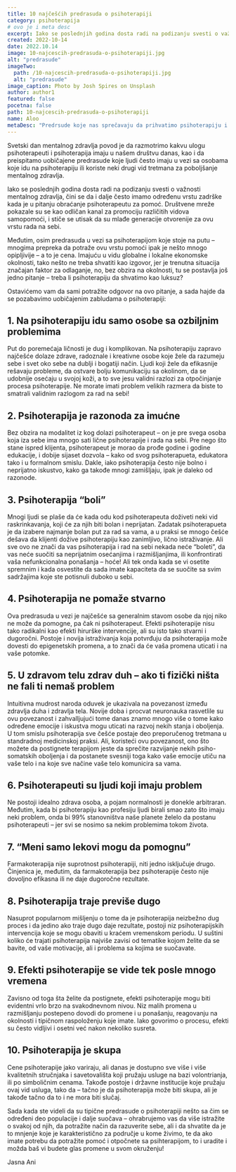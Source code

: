 ```yaml
---
title: 10 najčešćih predrasuda o psihoterapiji
category: psihoterapija
# ovo je i meta desc
excerpt: Iako se poslednjih godina dosta radi na podizanju svesti o važnosti mentalnog zdravlja, čini se da i dalje često imamo određenu vrstu zadrške kada je u pitanju obraćanje psihoterapeutu za pomoć.
created: 2022-10-14
date: 2022.10.14
image: 10-najcescih-predrasuda-o-psihoterapiji.jpg
alt: "predrasude"
imageTwo:
  path: /10-najcescih-predrasuda-o-psihoterapiji.jpg
  alt: "predrasude"
image_caption: Photo by Josh Spires on Unsplash
author: author1
featured: false
pocetna: false
path: 10-najcescih-predrasuda-o-psihoterapiji
name: Aloo
metaDesc: "Predrsude koje nas sprečavaju da prihvatimo psihoterapiju i njihovi uzroci. Da li je psihoterapija neophodna, da li je razonoda, da li boli, da li pomaže..."
---
```


Svetski dan mentalnog zdravlja povod je da razmotrimo kakvu ulogu psihoterapeuti i psihoterapija imaju u našem društvu danas, kao i da preispitamo uobičajene predrasude koje ljudi često imaju u vezi sa osobama koje idu na psihoterapiju ili koriste neki drugi vid tretmana za poboljšanje mentalnog zdravlja. 

Iako se poslednjih godina dosta radi na podizanju svesti o važnosti mentalnog zdravlja, čini se da i dalje često imamo određenu vrstu zadrške kada je u pitanju obraćanje psihoterapeutu za pomoć. Društvene mreže pokazale su se kao odličan kanal za promociju različitih vidova samopomoći, i stiče se utisak da su mlađe generacije otvorenije za ovu vrstu rada na sebi. 

Međutim, osim predrasuda u vezi sa psihoterapijom koje stoje na putu – mnogima prepreka da potraže ovu vrstu pomoći ipak je nešto mnogo opipljivije – a to je cena. Imajuću u vidu globalne i lokalne ekonomske okolnosti, tako nešto ne treba shvatiti kao izgovor, jer je trenutna situacija značajan faktor za odlaganje, no, bez obzira na okolnosti, tu se postavlja još jedno pitanje – treba li psihoterapiju da shvatimo kao luksuz? 

Ostavićemo vam da sami potražite odgovor na ovo pitanje, a sada hajde da se pozabavimo uobičajenim zabludama o psihoterapiji:

## 1. Na psihoterapiju idu samo osobe sa ozbiljnim problemima

Put do poremećaja ličnosti je dug i komplikovan. Na psihoterapiju zapravo najčešće dolaze zdrave, radoznale i kreativne osobe koje žele da razumeju sebe i svet oko sebe na dublji i bogatiji način. Ljudi koji žele da efikasnije rešavaju probleme, da ostvare bolju komunikaciju sa okolinom, da se udobnije osećaju u svojoj koži, a to sve jesu validni razlozi za otpočinjanje procesa psihoterapije. Ne morate imati problem velikih razmera da biste to smatrali validnim razlogom za rad na sebi!

## 2. Psihoterapija je razonoda za imućne

Bez obzira na modalitet iz kog dolazi psihoterapeut – on je pre svega osoba koja iza sebe ima mnogo sati lične psihoterapije i rada na sebi. Pre nego što stane ispred klijenta, psihoterapeut je morao da prođe godine i godine edukacije, i dobije sijaset dozvola – kako od svog psihoterapueta, edukatora tako i u formalnom smislu. Dakle, iako psihoterapija često nije bolno i neprijatno iskustvo, kako ga takođe mnogi zamišljaju, ipak je daleko od razonode.  

## 3. Psihoterapija “boli”

Mnogi ljudi se plaše da će kada odu kod psihoterapeuta doživeti neki vid raskrinkavanja, koji će za njih biti bolan i neprijatan. Zadatak psihoterapueta je da izabere najmanje bolan put za rad sa vama, a u praksi se mnogo češće dešava da klijenti dožive psihoterapiju kao zanimljivo, lično istraživanje. Ali sve ovo ne znači da vas psihoterapija i rad na sebi nekada neće “boleti”, da vas neće suočiti sa neprijatnim osećanjima i razmišljanjima, ili konfrontirati vaša nefunkcionalna ponašanja – hoće! Ali tek onda kada se vi osetite spremnim i kada osvestite da sada imate kapaciteta da se suočite sa svim sadržajima koje ste potisnuli duboko u sebi.

## 4. Psihoterapija ne pomaže stvarno

Ova predrasuda u vezi je najčešće sa generalnim stavom osobe da njoj niko ne može da pomogne, pa čak ni psihoterapeut. Efekti psihoterapije nisu tako radikalni kao efekti hirurške intervencije, ali su isto tako stvarni i dugoročni. Postoje i novija istraživanja koja potvrđuju da psihoterapija može dovesti do epigenetskih promena, a to znači da će vaša promena uticati i na vaše potomke.

## 5. U zdravom telu zdrav duh – ako ti fizički ništa ne fali ti nemaš problem

Intuitivna mudrost naroda oduvek je ukazivala na povezanost između zdravlja duha i zdravlja tela. Novije doba i procvat neuronauka rasvetlile su ovu povezanost i zahvalljujući tome danas znamo mnogo više o tome kako određene emocije i iskustva mogu uticati na razvoj nekih stanja i oboljenja. U tom smislu psihoterapija sve češće postaje deo preporučenog tretmana u standradnoj medicinskoj praksi. Ali, koristeći ovu povezanost, ono što možete da postignete terapijom jeste da sprečite razvijanje nekih psiho-somatskih oboljenja i da postanete svesniji toga kako vaše emocije utiču na vaše telo i na koje sve načine vaše telo komunicira sa vama.

## 6. Psihoterapeuti su ljudi koji imaju problem

Ne postoji idealno zdrava osoba, a pojam normalnosti je donekle arbitraran. Međutim, kada bi psihoterapiju kao profesiju ljudi birali smao zato što imaju neki problem, onda bi 99% stanovništva naše planete želelo da postanu psihoterapeuti – jer svi se nosimo sa nekim problemima tokom života. 

## 7. “Meni samo lekovi mogu da pomognu”

Farmakoterapija nije suprotnost psihoterapiji, niti jedno isključuje drugo. Činjenica je, međutim, da farmakoterapija bez psihoterapije često nije dovoljno efikasna ili ne daje dugoročne rezultate. 

## 8. Psihoterapija traje previše dugo

Nasuprot popularnom mišljenju o tome da je psihoterapija neizbežno dug proces i da jedino ako traje dugo daje rezultate, postoji niz psihoterapijskih intervencija koje se mogu obaviti u kraćem vremenskom periodu. U suštini koliko će trajati psihoterapija najviše zavisi od tematike kojom želite da se bavite, od vaše motivacije, ali i problema sa kojima se suočavate.

## 9. Efekti psihoterapije se vide tek posle mnogo vremena

Zavisno od toga šta želite da postignete, efekti psihoterapije mogu biti evidentni vrlo brzo na svakodnevnom nivou. Niz malih promena u razmišljanju postepeno dovodi do promene i u ponašanju, reagovanju na okolnosti i tipičnom raspoloženju koje imate. Iako govorimo o procesu, efekti su često vidljivi i osetni već nakon nekoliko susreta. 

## 10. Psihoterapija je skupa

Cene psihoterapije jako variraju, ali danas je dostupno sve više i više kvalitetnih stručnjaka i savetovališta koji pružaju usluge na bazi volontrianja, ili po simboličnim cenama. Takođe postoje i državne institucije koje pružaju ovaj vid usluga, tako da – tačno je da psihoterapija može biti skupa, ali je takođe tačno da to i ne mora biti slučaj.

Sada kada ste videli da su tipične predrasude o psihoterapiji nešto sa čim se određeni deo populacije i dalje suočava – ohrabrujemo vas da više istražite o svakoj od njih, da potražite način da razuverite sebe, ali i da shvatite da je to mnjenje koje je karakteristično za područje u kome živimo, te da ako imate potrebu da potražite pomoć i otpočnete sa psihterapijom, to i uradite i možda baš vi budete glas promene u svom okruženju!

Jasna Ani
